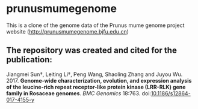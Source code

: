 # prunusmumegenome
This is a clone of the genome data of the Prunus mume genome project website (http://prunusmumegenome.bjfu.edu.cn)


## The repository was created and cited for the publication:

Jiangmei Sun†, Leiting Li†, Peng Wang, Shaoling Zhang and Juyou Wu. 2017. 
**Genome-wide characterization, evolution, and expression analysis of the 
leucine-rich repeat receptor-like protein kinase (LRR-RLK) gene family in Rosaceae genomes**.
*BMC Genomics* 18:763. doi:[10.1186/s12864-017-4155-y](https://doi.org/10.1186/s12864-017-4155-y)
